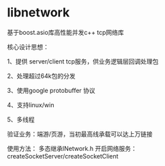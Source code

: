 # libnetwork
基于boost.asio库高性能并发c++ tcp网络库

核心设计思想：

1、提供 server/client tcp服务，供业务逻辑层回调处理包 

2、处理超过64k包的分发

3、使用google protobuffer 协议

4、支持linux/win

5、多线程

验证业务：端游/页游，当初最高线承载可以达上万链接

使用方法：
多态继承INetwork.h
开启网络服务：createSocketServer/createSocketClient
